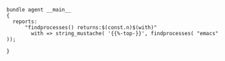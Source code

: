 ``` {.cfengine3 tangle="finding_processes_that_are_running.cf"}
bundle agent __main__
{
  reports:
      "findprocesses() returns:$(const.n)$(with)"
        with => string_mustache( '{{%-top-}}', findprocesses( "emacs" ));

}
```
